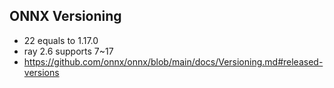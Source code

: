 ## ONNX Versioning
- 22 equals to 1.17.0
- ray 2.6 supports 7~17
- https://github.com/onnx/onnx/blob/main/docs/Versioning.md#released-versions
